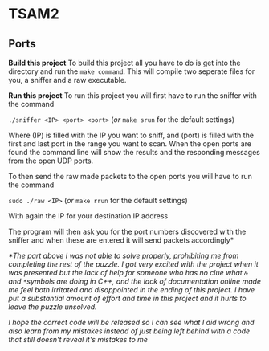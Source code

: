 # TSAM2
## Ports

**Build this project**
To build this project all you have to do is get into the directory and run the ``make command``. This will compile two seperate files for you, a sniffer and a raw executable. 

**Run this project**
To run this project you will first have to run the sniffer with the command

``./sniffer <IP> <port> <port>`` (_or_ ``make srun`` for the default settings)

Where (IP) is filled with the IP you want to sniff, and (port) is filled with the first and last port in the range you want to scan.
When the open ports are found the command line will show the results and the responding messages from the open UDP ports. 

To then send the raw made packets to the open ports you will have to run the command

``sudo ./raw <IP>`` (_or_ ``make rrun`` for the default settings)

With again the IP for your destination IP address

The program will then ask you for the port numbers discovered with the sniffer and when these are entered it will send packets accordingly*

_*The part above I was not able to solve properly, prohibiting me from completing the rest of the puzzle. I got very excited with the project when it was presented but the lack of help for someone who has no clue what ``&`` and ``*``symbols are doing in C++, and the lack of documentation online made me feel both irritated and disappointed in the ending of this project. I have put a substantial amount of effort and time in this project and it hurts to leave the puzzle unsolved._

_I hope the correct code will be released so I can see what I did wrong and also learn from my mistakes instead of just being left behind with a code that still doesn't reveal it's mistakes to me_
